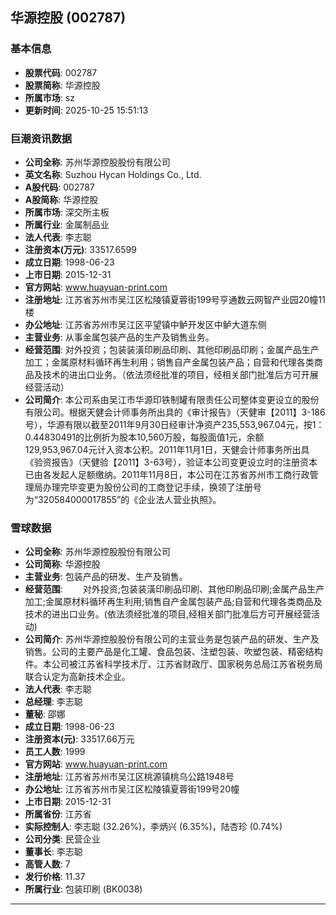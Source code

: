 ## 华源控股 (002787)

### 基本信息

- **股票代码**: 002787
- **股票简称**: 华源控股
- **所属市场**: sz
- **更新时间**: 2025-10-25 15:51:13

### 巨潮资讯数据

- **公司全称**: 苏州华源控股股份有限公司
- **英文名称**: Suzhou Hycan Holdings Co., Ltd.
- **A股代码**: 002787
- **A股简称**: 华源控股
- **所属市场**: 深交所主板
- **所属行业**: 金属制品业
- **法人代表**: 李志聪
- **注册资本(万元)**: 33517.6599
- **成立日期**: 1998-06-23
- **上市日期**: 2015-12-31
- **官方网站**: www.huayuan-print.com
- **注册地址**: 江苏省苏州市吴江区松陵镇夏蓉街199号亨通数云网智产业园20幢11楼
- **办公地址**: 江苏省苏州市吴江区平望镇中鲈开发区中鲈大道东侧
- **主营业务**: 从事金属包装产品的生产及销售业务。
- **经营范围**: 对外投资；包装装潢印刷品印刷、其他印刷品印刷；金属产品生产加工；金属原材料循环再生利用；销售自产金属包装产品；自营和代理各类商品及技术的进出口业务。（依法须经批准的项目，经相关部门批准后方可开展经营活动）
- **公司简介**: 本公司系由吴江市华源印铁制罐有限责任公司整体变更设立的股份有限公司。根据天健会计师事务所出具的《审计报告》（天健审【2011】3-186号），华源有限以截至2011年9月30日经审计净资产235,553,967.04元，按1：0.44830491的比例折为股本10,560万股，每股面值1元，余额129,953,967.04元计入资本公积。2011年11月1日，天健会计师事务所出具《验资报告》（天健验【2011】3-63号），验证本公司变更设立时的注册资本已由各发起人足额缴纳。2011年11月8日，本公司在江苏省苏州市工商行政管理局办理完毕变更为股份公司的工商登记手续，换领了注册号为“320584000017855”的《企业法人营业执照》。

### 雪球数据

- **公司全称**: 苏州华源控股股份有限公司
- **公司简称**: 华源控股
- **主营业务**: 包装产品的研发、生产及销售。
- **经营范围**: 　　对外投资;包装装潢印刷品印刷、其他印刷品印刷;金属产品生产加工;金属原材料循环再生利用;销售自产金属包装产品;自营和代理各类商品及技术的进出口业务。(依法须经批准的项目,经相关部门批准后方可开展经营活动)
- **公司简介**: 苏州华源控股股份有限公司的主营业务是包装产品的研发、生产及销售。公司的主要产品是化工罐、食品包装、注塑包装、吹塑包装、精密结构件。本公司被江苏省科学技术厅、江苏省财政厅、国家税务总局江苏省税务局联合认定为高新技术企业。
- **法人代表**: 李志聪
- **总经理**: 李志聪
- **董秘**: 邵娜
- **成立日期**: 1998-06-23
- **注册资本(元)**: 33517.66万元
- **员工人数**: 1999
- **官方网站**: www.huayuan-print.com
- **注册地址**: 江苏省苏州市吴江区桃源镇桃乌公路1948号
- **办公地址**: 江苏省苏州市吴江区松陵镇夏蓉街199号20幢
- **上市日期**: 2015-12-31
- **所属省份**: 江苏省
- **实际控制人**: 李志聪 (32.26%)，李炳兴 (6.35%)，陆杏珍 (0.74%)
- **公司分类**: 民营企业
- **董事长**: 李志聪
- **高管人数**: 7
- **发行价格**: 11.37
- **所属行业**: 包装印刷 (BK0038)

---
